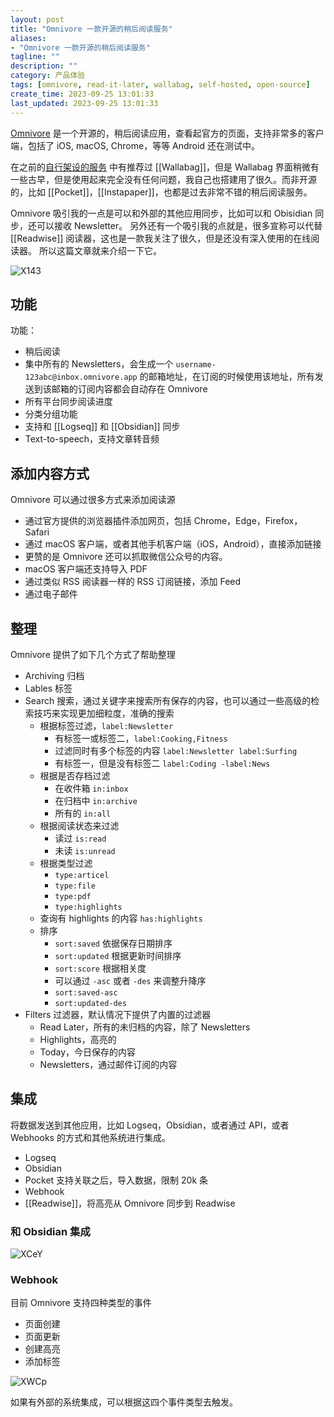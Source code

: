 ```yaml
---
layout: post
title: "Omnivore 一款开源的稍后阅读服务"
aliases:
- "Omnivore 一款开源的稍后阅读服务"
tagline: ""
description: ""
category: 产品体验
tags: [omnivore, read-it-later, wallabag, self-hosted, open-source]
create_time: 2023-09-25 13:01:33
last_updated: 2023-09-25 13:01:33
---
```


[Omnivore](https://omnivore.app/) 是一个开源的，稍后阅读应用，查看起官方的页面，支持非常多的客户端，包括了 iOS, macOS, Chrome，等等 Android 还在测试中。

在之前的[自行架设的服务](https://blog.einverne.info/post/2020/02/self-hosted-services-collection.html) 中有推荐过 [[Wallabag]]，但是 Wallabag 界面稍微有一些古早，但是使用起来完全没有任何问题，我自己也搭建用了很久。而非开源的，比如 [[Pocket]]，[[Instapaper]]，也都是过去非常不错的稍后阅读服务。

Omnivore 吸引我的一点是可以和外部的其他应用同步，比如可以和 Obisidian 同步，还可以接收 Newsletter。 另外还有一个吸引我的点就是，很多宣称可以代替 [[Readwise]] 阅读器，这也是一款我关注了很久，但是还没有深入使用的在线阅读器。 所以这篇文章就来介绍一下它。

![X143](https://photo.einverne.info/images/2023/09/25/X143.png)

## 功能

功能：

- 稍后阅读
- 集中所有的 Newsletters，会生成一个 `username-123abc@inbox.omnivore.app` 的邮箱地址，在订阅的时候使用该地址，所有发送到该邮箱的订阅内容都会自动存在 Omnivore
- 所有平台同步阅读进度
- 分类分组功能
- 支持和 [[Logseq]] 和 [[Obsidian]] 同步
- Text-to-speech，支持文章转音频

## 添加内容方式

Omnivore 可以通过很多方式来添加阅读源

- 通过官方提供的浏览器插件添加网页，包括 Chrome，Edge，Firefox，Safari
- 通过 macOS 客户端，或者其他手机客户端（iOS，Android），直接添加链接
- 更赞的是 Omnivore 还可以抓取微信公众号的内容。
- macOS 客户端还支持导入 PDF
- 通过类似 RSS 阅读器一样的 RSS 订阅链接，添加 Feed
- 通过电子邮件

## 整理

Omnivore 提供了如下几个方式了帮助整理

- Archiving 归档
- Lables 标签
- Search 搜索，通过关键字来搜索所有保存的内容，也可以通过一些高级的检索技巧来实现更加细粒度，准确的搜索
  - 根据标签过滤，`label:Newsletter`
    - 有标签一或标签二，`label:Cooking,Fitness`
    - 过滤同时有多个标签的内容 `label:Newsletter label:Surfing`
    - 有标签一，但是没有标签二 `label:Coding -label:News`
  - 根据是否存档过滤
    - 在收件箱 `in:inbox`
    - 在归档中 `in:archive`
    - 所有的 `in:all`
  - 根据阅读状态来过滤
    - 读过 `is:read`
    - 未读 `is:unread`
  - 根据类型过滤
    - `type:articel`
    - `type:file`
    - `type:pdf`
    - `type:highlights`
  - 查询有 highlights 的内容 `has:highlights`
  - 排序
    - `sort:saved` 依据保存日期排序
    - `sort:updated` 根据更新时间排序
    - `sort:score` 根据相关度
    - 可以通过 `-asc` 或者 `-des` 来调整升降序
    - `sort:saved-asc`
    - `sort:updated-des`
- Filters 过滤器，默认情况下提供了内置的过滤器
  - Read Later，所有的未归档的内容，除了 Newsletters
  - Highlights，高亮的
  - Today，今日保存的内容
  - Newsletters，通过邮件订阅的内容

## 集成

将数据发送到其他应用，比如 Logseq，Obsidian，或者通过 API，或者 Webhooks 的方式和其他系统进行集成。

- Logseq
- Obsidian
- Pocket 支持关联之后，导入数据，限制 20k 条
- Webhook
- [[Readwise]]，将高亮从 Omnivore 同步到 Readwise

### 和 Obsidian 集成

![XCeY](https://photo.einverne.info/images/2023/09/25/XCeY.png)

### Webhook

目前 Omnivore 支持四种类型的事件

- 页面创建
- 页面更新
- 创建高亮
- 添加标签

![XWCp](https://photo.einverne.info/images/2023/09/25/XWCp.png)

如果有外部的系统集成，可以根据这四个事件类型去触发。
